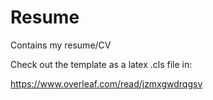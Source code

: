 # Resume
Contains my resume/CV

Check out the template as a latex .cls file in:

https://www.overleaf.com/read/jzmxgwdrqgsv
